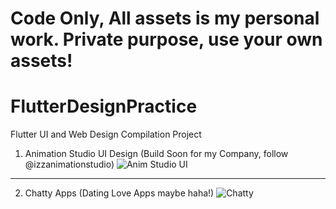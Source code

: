 # Code Only, All assets is my personal work. Private purpose, use your own assets!

# FlutterDesignPractice
Flutter UI and Web Design Compilation Project
1. Animation Studio UI Design (Build Soon for my Company, follow @izzanimationstudio)
![Anim Studio UI](https://user-images.githubusercontent.com/103131773/180998174-45d3b2f4-5734-42a6-914d-c8521e32f3af.png)

_____________________________________________________________

2. Chatty Apps (Dating Love Apps maybe haha!)
![Chatty](https://user-images.githubusercontent.com/103131773/180998492-f7cbff20-2444-48c7-a624-a5787c262c19.png)
